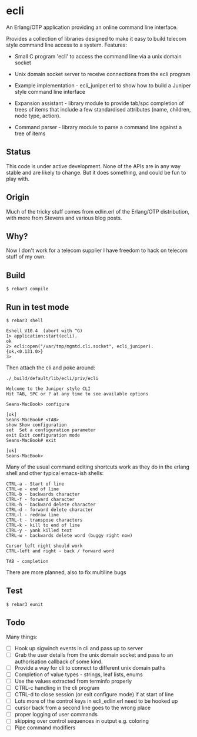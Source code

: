 ecli
====

An Erlang/OTP application providing an online command line interface.

Provides a collection of libraries designed to make it easy to build telecom
style command line access to a system. Features:

* Small C program 'ecli' to access the command line via a unix domain socket

* Unix domain socket server to receive connections from the ecli program

* Example implementation - ecli_juniper.erl to show how to build a
  Juniper style command line interface

* Expansion assistant - library module to provide tab/spc completion
  of trees of items that include a few standardised attributes (name, children,
  node type, action).

* Command parser - library module to parse a command line against a
  tree of items

Status
------

This code is under active development. None of the APIs are in any way
stable and are likely to change. But it does something, and could be
fun to play with.

Origin
------

Much of the tricky stuff comes from edlin.erl of the Erlang/OTP
distribution, with more from Stevens and various blog posts.

Why?
----

Now I don't work for a telecom supplier I have freedom to hack on
telecom stuff of my own.

Build
-----

    $ rebar3 compile

Run in test mode
----------------

    $ rebar3 shell

    Eshell V10.4  (abort with ^G)
    1> application:start(ecli).
    ok
    2> ecli:open("/var/tmp/mgmtd.cli.socket", ecli_juniper).
    {ok,<0.131.0>}
    3>

Then attach the cli and poke around:

    ./_build/default/lib/ecli/priv/ecli

    Welcome to the Juniper style CLI
    Hit TAB, SPC or ? at any time to see available options

    Seans-MacBook> configure

    [ok]
    Seans-MacBook# <TAB>
    show Show configuration
    set  Set a configuration parameter
    exit Exit configuration mode
    Seans-MacBook# exit

    [ok]
    Seans-MacBook>

Many of the usual command editing shortcuts work as they do in the
erlang shell and other typical emacs-ish shells:

    CTRL-a - Start of line
    CTRL-e - end of line
    CTRL-b - backwards character
    CTRL-f - forward character
    CTRL-h - backward delete character
    CTRL-d - forward delete character
    CTRL-l - redraw line
    CTRL-t - transpose characters
    CTRL-k - kill to end of line
    CTRL-y - yank killed text
    CTRL-w - backwards delete word (buggy right now)

    Cursor left right should work
    CTRL-left and right - back / forward word

    TAB - completion

There are more planned, also to fix multiline bugs

Test
----

    $ rebar3 eunit

Todo
----

Many things:

- [ ] Hook up sigwinch events in cli and pass up to server
- [ ] Grab the user details from the unix domain socket and pass to an
      authorisation callback of some kind.
- [ ] Provide a way for cli to connect to different unix domain paths
- [ ] Completion of value types - strings, leaf lists, enums
- [ ] Use the values extracted from terminfo properly
- [ ] CTRL-c handling in the cli program
- [ ] CTRL-d to close session (or exit configure mode) if at start of line
- [ ] Lots more of the control keys in ecli_edlin.erl need to be hooked up
- [ ] cursor back from a second line goes to the wrong place
- [ ] proper logging of user commands
- [ ] skipping over control sequences in output e.g. coloring
- [ ] Pipe command modifiers
